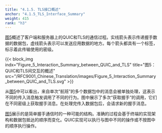```yaml
---
title: "4.1.5. TLS接口概述"
anchor: "4.1.5_TLS_Interface_Summary"
weight: 415
rank: "h3"
---
```


[图5]()概述了客户端和服务器上的QUIC和TLS的通信过程。实线箭头表示传递握手数据的数据包，虚线箭头表示可以发送应用数据的地方。每个箭头都具有一个标签，标示着此传输使用的密级。

{{< block_img
indx="Figure_5_Interaction_Summary_between_QUIC_and_TLS"
title="图5：QUIC和TLS间交互的概述"
src="/RFC9001_Chinese_Translation/images/Figure_5_Interaction_Summary_between_QUIC_and_TLS.svg" >}}

从[图5]()中可以看出，来自单次“航班”的多个数据包中的消息会被单独处理，这表示不同的传入消息触发调用了不同的行为。图中展示了多次“获取握手”的调用，它们在不同密级上获取握手消息。在处理完传入数据包后，会请求新的握手消息。

[图5]()展示的是简单握手通信时的一种可能的结构。准确的过程会基于终端的实现架构和数据包抵达的顺序而变化。QUIC实现可以执行与图中不同的操作或不按图中的顺序执行操作。
